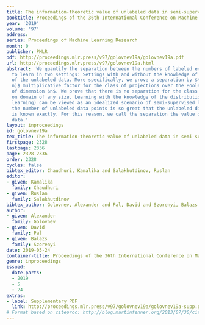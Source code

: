 ```yaml
---
title: The information-theoretic value of unlabeled data in semi-supervised learning
booktitle: Proceedings of the 36th International Conference on Machine Learning
year: '2019'
volume: '97'
address: 
series: Proceedings of Machine Learning Research
month: 0
publisher: PMLR
pdf: http://proceedings.mlr.press/v97/golovnev19a/golovnev19a.pdf
url: http://proceedings.mlr.press/v97/golovnev19a.html
abstract: 'We quantify the separation between the numbers of labeled examples required
  to learn in two settings: Settings with and without the knowledge of the distribution
  of the unlabeled data. More specifically, we prove a separation by $\Theta(\log
  n)$ multiplicative factor for the class of projections over the Boolean hypercube
  of dimension $n$. We prove that there is no separation for the class of all functions
  on domain of any size. Learning with the knowledge of the distribution (a.k.a. fixed-distribution
  learning) can be viewed as an idealized scenario of semi-supervised learning where
  the number of unlabeled data points is so great that the unlabeled distribution
  is known exactly. For this reason, we call the separation the value of unlabeled
  data.'
layout: inproceedings
id: golovnev19a
tex_title: The information-theoretic value of unlabeled data in semi-supervised learning
firstpage: 2328
lastpage: 2336
page: 2328-2336
order: 2328
cycles: false
bibtex_editor: Chaudhuri, Kamalika and Salakhutdinov, Ruslan
editor:
- given: Kamalika
  family: Chaudhuri
- given: Ruslan
  family: Salakhutdinov
bibtex_author: Golovnev, Alexander and Pal, David and Szorenyi, Balazs
author:
- given: Alexander
  family: Golovnev
- given: David
  family: Pal
- given: Balazs
  family: Szorenyi
date: 2019-05-24
container-title: Proceedings of the 36th International Conference on Machine Learning
genre: inproceedings
issued:
  date-parts:
  - 2019
  - 5
  - 24
extras:
- label: Supplementary PDF
  link: http://proceedings.mlr.press/v97/golovnev19a/golovnev19a-supp.pdf
# Format based on citeproc: http://blog.martinfenner.org/2013/07/30/citeproc-yaml-for-bibliographies/
---
```

